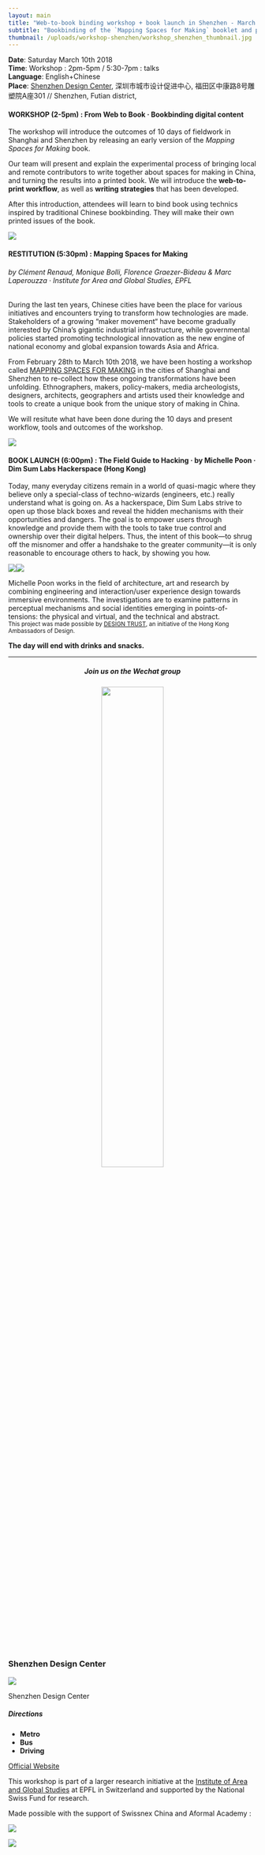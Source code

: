 ```yaml
---
layout: main
title: "Web-to-book binding workshop + book launch in Shenzhen - March 10th 2018"
subtitle: "Bookbinding of the `Mapping Spaces for Making` booklet and presentation of `The Field Guide to Hacking` by Michelle Poon from DSL Hackerspace in Hong Kong"
thumbnail: /uploads/workshop-shenzhen/workshop_shenzhen_thumbnail.jpg
---
```


**Date**: Saturday March 10th 2018  
**Time**: Workshop : 2pm-5pm / 5:30-7pm : talks  
**Language**: English+Chinese  
**Place**: [Shenzhen Design Center](http://www.szdesigncenter.org), 深圳市城市设计促进中心, 福田区中康路8号雕塑院A座301 // Shenzhen, Futian district,

#### WORKSHOP (2-5pm) : From Web to Book · Bookbinding digital content

The workshop will introduce the outcomes of 10 days of fieldwork in Shanghai and Shenzhen by releasing an early version of the *Mapping Spaces for Making* book.

Our team will present and explain the experimental process of bringing local and remote contributors to write together about spaces for making in China, and turning the results into a printed book. We will introduce the **web-to-print workflow**, as well as **writing strategies** that has been developed.

After this introduction, attendees will learn to bind book using technics inspired by traditional Chinese bookbinding. They will make their own printed issues of the book.

![](/uploads/workshop-shenzhen/dsl-book-details.jpg)

#### RESTITUTION (5:30pm) : Mapping Spaces for Making
###### by Clément Renaud, Monique Bolli, Florence Graezer-Bideau & Marc Laperouzza  · Institute for Area and Global Studies, EPFL

During the last ten years, Chinese cities have been the place for various initiatives and encounters trying to transform how technologies are made. Stakeholders of a growing “maker movement“ have become gradually interested by China’s gigantic industrial infrastructure, while governmental policies started promoting technological innovation as the new engine of national economy and global expansion towards Asia and Africa.

From February 28th to March 10th 2018, we have been hosting a workshop called [MAPPING SPACES FOR MAKING](/2018/01/call-workshop/) in the cities of Shanghai and Shenzhen to re-collect how these ongoing transformations have been unfolding. Ethnographers, makers, policy-makers, media archeologists, designers, architects, geographers and artists used their knowledge and tools to create a unique book from the unique story of making in China.

We will resitute what have been done during the 10 days and present workflow, tools and outcomes of the workshop.

![](/uploads/workshop-shenzhen/PC-PowerSupply-Principle-Circuit.svg.png)


#### BOOK LAUNCH (6:00pm) : The Field Guide to Hacking · by Michelle Poon · Dim Sum Labs Hackerspace (Hong Kong)

Today, many everyday citizens remain in a world of quasi-magic where they believe only a special-class of techno-wizards (engineers, etc.) really understand what is going on. As a hackerspace, Dim Sum Labs strive to open up those black boxes and reveal the hidden mechanisms with their opportunities and dangers. The goal is to empower users through knowledge and provide them with the tools to take true control and ownership over their digital helpers. Thus, the intent of this book—to shrug off the misnomer and offer a handshake to the greater community—it is only reasonable to encourage others to hack, by showing you how.

![](/uploads/workshop-shenzhen/cover.jpg)![](/uploads/workshop-shenzhen/michelle.png)

Michelle Poon works in the field of architecture, art and research by combining engineering and interaction/user experience design towards immersive environments. The investigations are to examine patterns in perceptual mechanisms and social identities emerging in points-of-tensions: the physical and virtual, and the technical and abstract.  
<small markdown="1">This project was made possible by [DESIGN TRUST](http://designtrust.hk), an initiative of the Hong Kong Ambassadors of Design.</small>

**The day will end with drinks and snacks.**

---

  <h5 style="text-align:center">Join us on the Wechat group</h5>
  <p style="text-align:center">
    <img style="width:50%" src="/uploads/workshop-shenzhen/wechat-qrcode-shenzhen.png" />
  </p>

### Shenzhen Design Center

![](/uploads/workshop-shenzhen/shenzhen-design-center.jpeg)

Shenzhen Design Center

##### Directions

* **Metro**
* **Bus**
* **Driving**

[Official Website](http://szdesigncenter.org)


This workshop is part of a larger research initiative at the [Institute of Area and Global Studies](https://cdh.epfl.ch/Area-and-Global-Studies) at EPFL in Switzerland and supported by the National Swiss Fund for research.

Made possible with the support of Swissnex China and Aformal Academy :

![](/uploads/workshop-shanghai/SWX_Logos_140722_Nha_v2_China.png)  

[![](/uploads/workshop-shenzhen/aformalacademy.jpeg)](https://www.aformalacademy.com)
